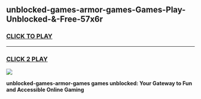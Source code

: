 
## unblocked-games-armor-games-Games-Play-Unblocked-&-Free-57x6r
<h3>
<a href="https://premium76.site?title=unblocked-games-armor-games&ref=24A">CLICK TO PLAY</a></h3>
<hr>

<h3>
<a href="https://premium76.site?title=unblocked-games-armor-games&ref=24A">CLICK 2 PLAY</a>
  
</h3>

<a href="https://premium76.site?title=unblocked-games-armor-games&ref=24A"><img src="https://clearcache.store/games.png"></a>


**unblocked-games-armor-games games unblocked: Your Gateway to Fun and Accessible Online Gaming**
